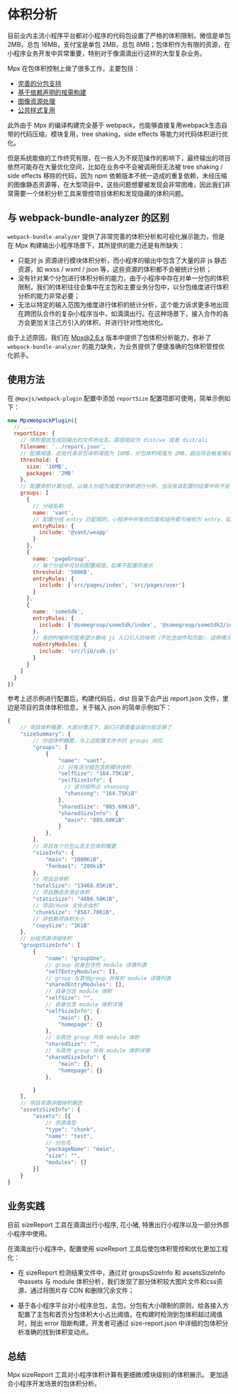 # 体积分析

目前业内主流小程序平台都对小程序的代码包设置了严格的体积限制，微信是单包 2MB，总包 16MB，支付宝是单包 2MB，总包 8MB；包体积作为有限的资源，在小程序业务开发中异常重要，特别对于像滴滴出行这样的大型复杂业务。

Mpx 在包体积控制上做了很多工作，主要包括：
* [完善的分包支持](./subpackage.md#分包)
* [基于依赖声明的按需构建](./npm.md)
* [图像资源处理](./image-process.md)
* [公共样式复用](../basic/css.md#公共样式复用)

此外由于 Mpx 的编译构建完全基于 webpack，也能够直接复用webpack生态自带的代码压缩，模块复用，tree shaking，side effects 等能力对代码体积进行优化。

但是系统能做的工作终究有限，在一些人为不规范操作的影响下，最终输出的项目依然可能存在大量优化空间，比如在业务中不会被调用但无法被 tree shaking / side effects 移除的代码，因为 npm 依赖版本不统一造成的重复依赖，未经压缩的图像静态资源等，在大型项目中，这些问题想要被发现会非常困难，因此我们非常需要一个体积分析工具来管控项目体积和发现隐藏的体积问题。

## 与 webpack-bundle-analyzer 的区别

`webpack-bundle-analyzer` 提供了非常完善的体积分析和可视化展示能力，但是在 Mpx 构建输出小程序场景下，其所提供的能力还是有所缺失：
* 只能对 js 资源进行模块体积分析，而小程序的输出中包含了大量的非 js 静态资源，如 wxss / wxml / json 等，这些资源的体积都不会被统计分析；
* 没有针对某个分包进行体积分析的能力，由于小程序中存在对单一分包的体积限制，我们的体积往往会集中在主包和主要业务分包中，以分包维度进行体积分析的能力非常必要；
* 无法以特定的输入范围为维度进行体积的统计分析，这个能力诉求更多地出现在跨团队合作的复杂小程序当中，如滴滴出行。在这种场景下，接入合作的各方会更加关注己方引入的体积，并进行针对性地优化。

由于上述原因，我们在 Mpx@2.6.x 版本中提供了包体积分析能力，弥补了 `webpack-bundle-analyzer` 的能力缺失，为业务提供了便捷准确的包体积管控优化抓手。

## 使用方法

在 `@mpxjs/webpack-plugin` 配置中添加 `reportSize` 配置项即可使用，简单示例如下：

```js
new MpxWebpackPlugin({
  // ...
  reportSize: {
    // 体积报告生成后输出的文件地址名，路径相对为 dist/wx 或者 dist/ali
    filename: '../report.json',
    // 配置阈值，此处代表总包体积阈值为 16MB，分包体积阈值为 2MB，超出将会触发编译报错提醒，该报错不阻断构建
    threshold: {
      size: '16MB',
      packages: '2MB'
    },
    // 配置体积计算分组，以输入分组为维度对体积进行分析，当没有该配置时结果中将不会包含分组体积信息
    groups: [
      {
        // 分组名称
        name: 'vant',
        // 配置分组 entry 匹配规则，小程序中所有的页面和组件都可被视为 entry，如下所示的分组配置将计算项目中引入的 vant 组件带来的体积占用
        entryRules: {
          include: '@vant/weapp'
        }
      },
      {
        name: 'pageGroup',
        // 每个分组中可分别配置阈值，如果不配置则表示
        threshold: '500KB',
        entryRules: {
          include: ['src/pages/index', 'src/pages/user']
        }
      },
      {
        name: 'someSdk',
        entryRules: {
          include: ['@somegroup/someSdk/index', '@somegroup/someSdk2/index']
        },
        // 有的时候你可能希望计算纯 js 入口引入的体积（不包含组件和页面），这种情况下需要使用 noEntryModules
        noEntryModules: {
          include: 'src/lib/sdk.js'
        }
      }
    ]
  }
})
```
参考上述示例进行配置后，构建代码后，dist 目录下会产出 report.json 文件，里边是项目的具体体积信息，关于输入 json 的简单示例如下：

```js
{
    // 项目体积概要，大部分情况下，我们只需要看这部分就足够了
    "sizeSummary": {
        // 分组体积概要，与上述配置文件中的 groups 对应
        "groups": [
            {
                "name": "vant",
                // 只有该分组包含的模块体积
                "selfSize": "164.75KiB",
                "selfSizeInfo": {
                  // 该分组所占 shansong
                  "shansong": "164.75KiB"
                },
                "sharedSize": "885.68KiB",
                "sharedSizeInfo": {
                  "main": "885.68KiB"
                }
            },
        ],
        // 项目各个分包以及主包体积概要
        "sizeInfo": {
            "main": "1000KiB",
            "fenbao1": "200kiB"
        },
        // 项目总体积
        "totalSize": "13468.85KiB",
        // 项目静态资源总体积
        "staticSize": "4880.58KiB",
        // 项目chunk 文件总体积
        "chunkSize": "8587.70KiB",
        // 非依赖项体积大小
        "copySize": "1KiB"
    },
    // 分组资源详细体积
    "groupsSizeInfo": [
        {
            "name": "groupOne",
            // group 自身包含的 module 详情列表
            "selfEntryModules": [],
            // group 与其他group 共有的 module 详情列表
            "sharedEntryModules": [],
            // 自身包含 module 体积
            "selfSize": "",
            // 自身包含 module 体积详情
            "selfSizeInfo": {
                "main": {},
                "homepage": {}
            },
            // 与其他 group 共有 module 体积
            "sharedSize": "",
            // 与其他 group 共有 module 体积详情
            "sharedSizeInfo": {
                "main": {},
                "homepage": {}
            },

        }
    ],
    // 项目资源详细体积报告
    "assetsSizeInfo": {
        "assets": [{
            // 资源类型
            "type": "chunk",
            "name": "test",
            // 分包名
            "packageName": "main",
            "size": "",
            "modules": []
        }]
    }
}
```
## 业务实践
目前 sizeReport 工具在滴滴出行小程序, 花小猪, 特惠出行小程序以及一部分外部小程序中使用。

在滴滴出行小程序中，配置使用 sizeReport 工具后使包体积管控和优化更加工程化：

* 在 sizeReport 检测结果文件中，通过对 groupsSizeInfo 和 assetsSizeInfo 中assets 与 module 体积分析，我们发现了部分体积较大图片文件和css资源，通过将图片存 CDN 和删除冗余文件；

* 基于各小程序平台对小程序总包，主包，分包有大小限制的原则，给各接入方配置了主包和首页分包体积大小占比阈值，在构建时检测到包体积超过阈值时，抛出 error 阻断构建，开发者可通过 size-report.json 中详细的包体积分析准确的找到体积变动点。

## 总结
Mpx sizeReport 工具对小程序体积计算有更细微(模块级别)的体积展示。 更加适合小程序开发场景的包体积分析。
